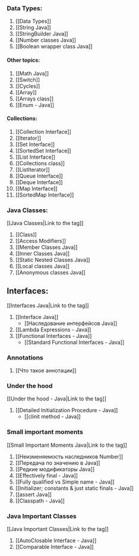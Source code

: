 


### Data Types:
1. [[Data Types]]
2. [[String Java]]
3. [[StringBuilder Java]]
4. [[Number classes Java]]
5. [[Boolean wrapper class Java]]

#### Other topics:
1. [[Math Java]]
2. [[Switch]]
3. [[Cycles]]
4. [[Array]]
5. [[Arrays class]]
6. [[Enum - Java]]

#### Collections:
1. [[Collection Interface]]
2. [[Iterator]]
3. [[Set Interface]]
4. [[SortedSet Interface]]
5. [[List Interface]]
6. [[Collections class]]
7. [[ListIterator]]
8. [[Queue Interface]]
9. [[Deque Interface]]
10. [[Map Interface]]
11. [[SortedMap Interface]]

### Java Classes:
[[Java Classes|Link to the tag]]

1. [[Class]]
2. [[Access Modifiers]]
3. [[Member Classes Java]]
4. [[Inner Classes Java]]
5. [[Static Nested Classes Java]]
6. [[Local classes Java]]
7. [[Anonymous classes Java]]

## Interfaces:
[[Interfaces Java|Link to the tag]]

1. [[Interface Java]]
	- [[Наследование интерфейсов Java]]
2. [[Lambda Expressions - Java]]
3. [[Functional Interfaces - Java]]
	- [[Standard Functional Interfaces - Java]]


### Annotations

1. [[Что такое аннотации]]

### Under the hood
[[Under the hood - Java|Link to the tag]]

1. [[Detailed Initialization Procedure - Java]]
    - [[clinit method - Java]]

### Small important moments
[[Small Important Moments Java|Link to the tag]]

1. [[Неизменяемость наследников Number]]
2. [[Передача по значению в Java]]
3. [[Редкие модификаторы Java]]
4. [[Effectively final - Java]]
5. [[Fully qualified vs Simple name - Java]]
6. [[Initializer; constants & just static finals - Java]]
7. [[assert Java]]
8. [[Classpath - Java]]



### Java Important Classes
[[Java Important Classes|Link to the tag]]

1. [[AutoClosable Interface - Java]]
2. [[Comparable Interface - Java]]